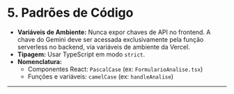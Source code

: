 # 5. Padrões de Código

- **Variáveis de Ambiente:** Nunca expor chaves de API no frontend. A chave do Gemini deve ser acessada exclusivamente pela função serverless no backend, via variáveis de ambiente da Vercel.
- **Tipagem:** Usar TypeScript em modo `strict`.
- **Nomenclatura:**
    - Componentes React: `PascalCase` (ex: `FormularioAnalise.tsx`)
    - Funções e variáveis: `camelCase` (ex: `handleAnalise`)

---
